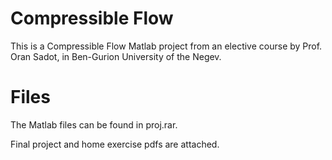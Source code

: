 # Compressible Flow
This is a Compressible Flow Matlab project from an elective course by Prof. Oran Sadot, in Ben-Gurion University of the Negev.

# Files
The Matlab files can be found in proj.rar.

Final project and home exercise pdfs are attached.


